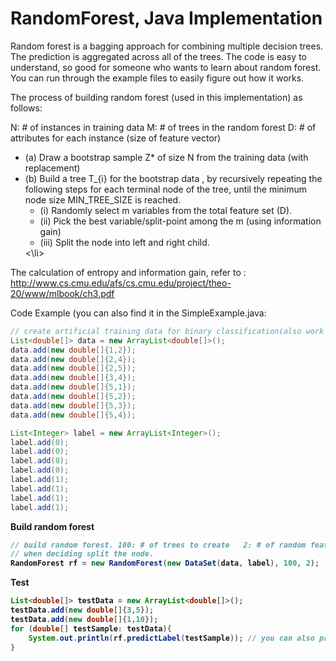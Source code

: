 RandomForest, Java Implementation
=============================

Random forest is a bagging approach for combining multiple decision trees. The prediction is aggregated 
across all of the trees. The code is easy to understand, so good for someone who wants to learn about random forest. 
You can run through the example files to easily figure out how it works. 

The process of building random forest (used in this implementation) as follows:

N: # of instances in training data
M: # of trees in the random forest
D: # of attributes for each instance (size of feature vector)

<ul>
 <li>(a) Draw a bootstrap sample Z* of size N from the training data (with replacement) </li>
 <li>(b) Build a tree T_{i} for the bootstrap data , by recursively
      repeating the following steps for each terminal node of the tree, until 
      the minimum node size MIN_TREE_SIZE is reached. 
    <ul>
      <li>(i) Randomly select m variables from the total feature set (D). </li>
      <li> (ii) Pick the best variable/split-point among the m (using information gain)</li>
      <li> (iii) Split the node into left and right child. </li>
    </ul>
 <\li>
</ul>


The calculation of entropy and information gain, 
refer to : http://www.cs.cmu.edu/afs/cs.cmu.edu/project/theo-20/www/mlbook/ch3.pdf


Code Example (you can also find it in the SimpleExample.java:

```java
// create artificial training data for binary classification(also work for multi-class). 
List<double[]> data = new ArrayList<double[]>();
data.add(new double[]{1,2});
data.add(new double[]{2,4});
data.add(new double[]{2,5});
data.add(new double[]{3,4});
data.add(new double[]{5,1});
data.add(new double[]{5,2});
data.add(new double[]{5,3});
data.add(new double[]{5,4});

List<Integer> label = new ArrayList<Integer>();
label.add(0);
label.add(0);
label.add(0);
label.add(0);
label.add(1);
label.add(1);
label.add(1);
label.add(1);   
```

<b> Build random forest <b>
```java
// build random forest. 100: # of trees to create   2: # of random features to select 
// when deciding split the node.
RandomForest rf = new RandomForest(new DataSet(data, label), 100, 2);
```
<b> Test </b>
```java
List<double[]> testData = new ArrayList<double[]>();
testData.add(new double[]{3,5});   
testData.add(new double[]{1,10});  
for (double[] testSample: testData){
    System.out.println(rf.predictLabel(testSample)); // you can also predict label probability. 
}
```
